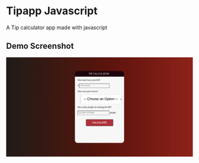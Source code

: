 # Tipapp Javascript

A Tip calculator app made with javascript

## Demo Screenshot

![](./Demo.png)
